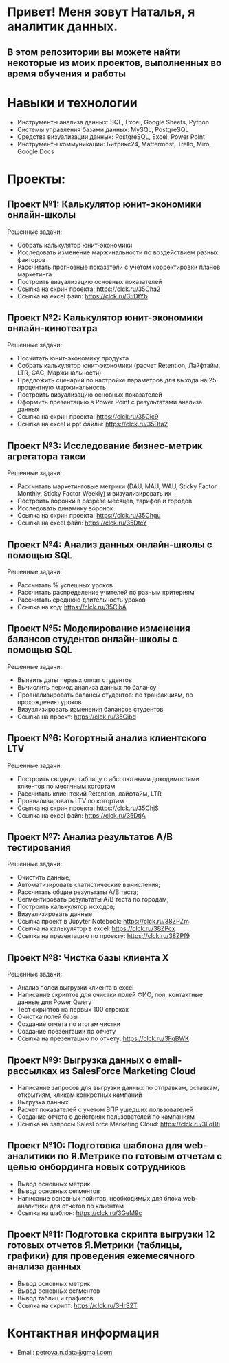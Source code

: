 # Привет! Меня зовут Наталья, я аналитик данных. 

## В этом репозитории вы можете найти некоторые из моих проектов, выполненных во время обучения и работы

# Навыки и технологии

 -	Инструменты анализа данных: SQL, Excel, Google Sheets, Python
 -	Системы управления базами данных: MySQL, PostgreSQL
 -	Средства визуализации данных: PostgreSQL, Excel, Power Point
 -	Инструменты коммуникации: Битрикс24, Mattermost, Trello, Miro, Google Docs

# Проекты: 

## Проект №1: Калькулятор юнит-экономики онлайн-школы
 
 Решенные задачи:
- Собрать калькулятор юнит-экономики
- Исследовать изменение маржинальности по воздействием разных факторов
- Рассчитать прогнозные показатели с учетом корректировки планов маркетинга
- Построить визуализацию основных показателей
- Ссылка на скрин проекта: https://clck.ru/35Cha2
- Ссылка на excel файл: https://clck.ru/35DtYb

 
## Проект №2: Калькулятор юнит-экономики онлайн-кинотеатра
 
 Решенные задачи:
-	Посчитать юнит-экономику продукта
-	Собрать калькулятор юнит-экономики (расчет Retention, Лайфтайм, LTR, CAC, Маржинальности)
-	Предложить сценарий по настройке параметров для выхода на 25-процентную маржинальность
-	Построить визуализацию основных показателей
-	Оформить презентацию в Power Point с результатами анализа данных
-	Ссылка на скрин проекта: https://clck.ru/35Cic9
-	Ссылка на excel и ppt файлы: https://clck.ru/35Dta2

 
## Проект №3: Исследование бизнес-метрик агрегатора такси
 
 Решенные задачи:
-	Рассчитать маркетинговые метрики (DAU, MAU, WAU, Sticky Factor Monthly, Sticky Factor Weekly) и визуализировать их
-	Построить воронки в разрезе месяцев, тарифов и городов
-	Исследовать динамику воронок
- Ссылка на скрин проекта: https://clck.ru/35Chgu
- Ссылка на excel файл: https://clck.ru/35DtcY

 
## Проект №4: Анализ данных онлайн-школы с помощью SQL
 
 Решенные задачи:
-	Рассчитать % успешных уроков
-	Рассчитать распределение учителей по разным критериям
-	Рассчитать среднюю длительность уроков
-	Ссылка на код: https://clck.ru/35CibA
  
 
## Проект №5: Моделирование изменения балансов студентов онлайн-школы с помощью SQL
 
 Решенные задачи:
-	Выявить даты первых оплат студентов
-	Вычислить период анализа данных по балансу
-	Проанализировать балансы студентов: по транзакциям, по прохождению уроков
-	Визуализировать изменения балансов студентов
-	Ссылка на проект: https://clck.ru/35Cibd
  

##  Проект №6: Когортный анализ клиентского LTV

 Решенные задачи:
-	Построить сводную таблицу с абсолютными доходимостями клиентов по месячным когортам 
-	Рассчитать клиентский Retention, лайфтайм, LTR 
-	Проанализировать LTV по когортам
-	Ссылка на скрин проекта: https://clck.ru/35ChjS
-	Ссылка на excel файл: https://clck.ru/35DtjA

##  Проект №7: Анализ результатов А/В тестирования

 Решенные задачи:
-	Очистить данные;
-	Автоматизировать статистические вычисления; 
-	Рассчитать общие результаты А/В теста;
-	Сегментировать результаты А/В теста по городам;
-	Построить калькулятор исходов;
-	Визуализировать данные
-	Ссылка проект в Jupyter Notebook: https://clck.ru/38ZPZm
-	Ссылка на калькулятор в excel: https://clck.ru/38ZPcx
-	Ссылка на презентацию по проекту: https://clck.ru/38ZPf9

##  Проект №8: Чистка базы клиента Х
Решенные задачи:
- Анализ полей выгрузки клиента в excel
- Написание скриптов для  очистки полей ФИО, пол, контактные данные для Power Qwery
- Тест скриптов на первых 100 строках
- Очистка полей базы
- Создание отчета по итогам чистки
- Создание презентации по отчету
- Ссылка на презентацию по отчету: https://clck.ru/3FqBWK

##  Проект №9: Выгрузка данных о email-рассылках из SalesForce Marketing Cloud
- Написание запросов для выгрузки данных по отправкам, оставкам, открытиям, кликам конкретных кампаний
- Выгрузка данных
- Расчет показателей с учетом ВПР ушедших пользователей
- Создание отчета о действиях пользователей по кампаниям
- Ссылка на запросы SalesForce Marketing Cloud: https://clck.ru/3FqBti

##  Проект №10: Подготовка шаблона для web-аналитики по Я.Метрике по готовым отчетам с целью онбординга новых сотрудников
- Вывод основных метрик
- Вывод основных сегментов
- Написание основных пойнтов, необходимых для блока web-аналитики для отчетов по клиентам
- Ссылка на шаблон: https://clck.ru/3GeM9c

##  Проект №11: Подготовка скрипта выгрузки 12 готовых отчетов Я.Метрики (таблицы, графики) для проведения ежемесячного анализа данных
- Вывод основных метрик
- Вывод основных сегментов
- Вывод таблиц и графиков
- Ссылка на скрипт: https://clck.ru/3HrS2T
 
# Контактная информация
-	Email: petrova.n.data@gmail.com

